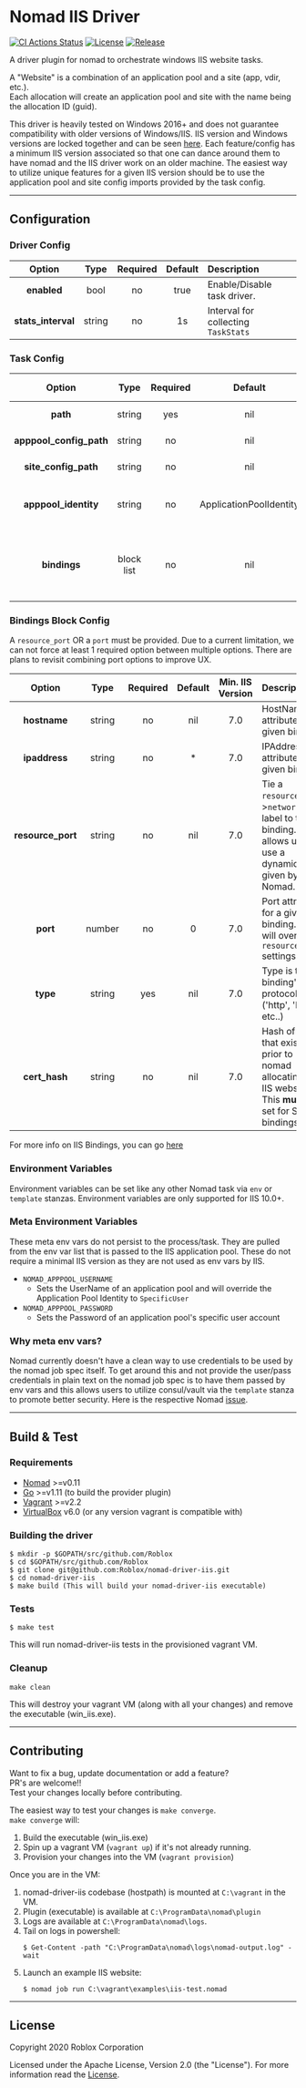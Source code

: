 # Nomad IIS Driver
[![CI Actions Status](https://github.com/Roblox/nomad-driver-iis/workflows/CI/badge.svg)](https://github.com/Roblox/nomad-driver-iis/actions)
[![License](https://img.shields.io/badge/License-Apache%202.0-blue.svg)](https://github.com/Roblox/nomad-driver-iis/blob/master/LICENSE)
[![Release](https://img.shields.io/badge/version-0.1.0-blue)](https://github.com/Roblox/nomad-driver-iis/releases/tag/v0.1.0)

A driver plugin for nomad to orchestrate windows IIS website tasks.

A "Website" is a combination of an application pool and a site (app, vdir, etc.).<br/>
Each allocation will create an application pool and site with the name being the allocation ID (guid).

This driver is heavily tested on Windows 2016+ and does not guarantee compatibility with older versions of Windows/IIS. IIS version and Windows versions are locked together and can be seen [here](https://en.wikipedia.org/wiki/Internet_Information_Services). Each feature/config has a minimum IIS version associated so that one can dance around them to have nomad and the IIS driver work on an older machine. The easiest way to utilize unique features for a given IIS version should be to use the application pool and site config imports provided by the task config.

---
## Configuration
### **Driver Config**

| Option | Type | Required | Default | Description |
| :---: | :---: | :---: | :---: | :--- |
| **enabled** | bool | no | true | Enable/Disable task driver. |
| **stats_interval** | string | no | 1s | Interval for collecting `TaskStats` |

### **Task Config**
| Option | Type | Required | Default | Min. IIS Version | Description |
| :---: | :---: | :---: | :---: | :---: | :--- |
| **path** | string | yes | nil | 6.0 | Path to IIS Compatible website directory. |
| **apppool_config_path** | string | no | nil | 6.0 | Path to App Pool XML Configuration File. |
| **site_config_path** | string | no | nil | 6.0 | Path to Site XML Configuration File. |
| **apppool_identity** | string | no | ApplicationPoolIdentity | 6.0 | Application Pool Identity e.g. ('SpecificUser', 'ApplicationPoolIdentity', etc..) |
| **bindings** | block list | no | nil | 7.0 | This is needed to tie IIS Bindings to Nomad's `resources`->`network` ports to IIS as well as specify IIS Binding specific settings |
### **Bindings Block Config**
A `resource_port` OR a `port` must be provided. Due to a current limitation, we can not force at least 1 required option between multiple options. There are plans to revisit combining port options to improve UX.

| Option | Type | Required | Default | Min. IIS Version | Description |
| :---: | :---: | :---: | :---: | :---: | :--- |
| **hostname** | string | no | nil | 7.0 | HostName attribute for a given binding. |
| **ipaddress** | string | no | * | 7.0 | IPAddress attribute for a given binding. |
| **resource_port** | string | no | nil | 7.0 | Tie a `resources`->`network` port label to the binding. This allows us to use a dynamic port given by Nomad. |
| **port** | number | no | 0 | 7.0 | Port attribute for a given binding. This will overwrite `resource_port` settings. |
| **type** | string | yes | nil | 7.0 | Type is the binding's protocol e.g. ('http', 'https', etc..) |
| **cert_hash** | string | no | nil | 7.0 | Hash of a cert that exists prior to nomad allocating an IIS website. This **must** be set for SSL bindings. |
For more info on IIS Bindings, you can go [here](https://docs.microsoft.com/en-us/iis/configuration/system.applicationhost/sites/site/bindings/binding)

### **Environment Variables**
Environment variables can be set like any other Nomad task via `env` or `template` stanzas. Environment variables are only supported for IIS 10.0+.

### Meta Environment Variables
These meta env vars do not persist to the process/task. They are pulled from the env var list that is passed to the IIS application pool. These do not require a minimal IIS version as they are not used as env vars by IIS.

- `NOMAD_APPPOOL_USERNAME`
  - Sets the UserName of an application pool and will override the Application Pool Identity to `SpecificUser`
- `NOMAD_APPPOOL_PASSWORD`
  - Sets the Password of an application pool's specific user account

### Why meta env vars?
Nomad currently doesn't have a clean way to use credentials to be used by the nomad job spec itself. To get around this and not provide the user/pass credentials in plain text on the nomad job spec is to have them passed by env vars and this allows users to utilize consul/vault via the `template` stanza to promote better security. Here is the respective Nomad [issue](https://github.com/hashicorp/nomad/issues/3854).

---
## Build & Test
### **Requirements**

- [Nomad](https://www.nomadproject.io/downloads.html) >=v0.11
- [Go](https://golang.org/doc/install) >=v1.11 (to build the provider plugin)
- [Vagrant](https://www.vagrantup.com/downloads.html) >=v2.2
- [VirtualBox](https://www.virtualbox.org/) v6.0 (or any version vagrant is compatible with)

### **Building the driver**

````
$ mkdir -p $GOPATH/src/github.com/Roblox
$ cd $GOPATH/src/github.com/Roblox
$ git clone git@github.com:Roblox/nomad-driver-iis.git
$ cd nomad-driver-iis
$ make build (This will build your nomad-driver-iis executable)
````

### **Tests**
````
$ make test
````
This will run nomad-driver-iis tests in the provisioned vagrant VM.

### **Cleanup**
   ````
   make clean
   ````
   This will destroy your vagrant VM (along with all your changes) and remove the executable (win_iis.exe).

---
## Contributing

Want to fix a bug, update documentation or add a feature?<br/>
PR's are welcome!!<br/>
Test your changes locally before contributing.

The easiest way to test your changes is `make converge`.<br/>
`make converge` will:

1) Build the executable (win_iis.exe)<br/>
2) Spin up a vagrant VM (`vagrant up`) if it's not already running.<br/>
3) Provision your changes into the VM (`vagrant provision`)<br/>

Once you are in the VM:

1) nomad-driver-iis codebase (hostpath) is mounted at `C:\vagrant` in the VM.<br/>
2) Plugin (executable) is available at `C:\ProgramData\nomad\plugin`<br/>
3) Logs are available at `C:\ProgramData\nomad\logs`.<br/>
4) Tail on logs in powershell:<br/>
   ````
   $ Get-Content -path "C:\ProgramData\nomad\logs\nomad-output.log" -wait
   ````
5) Launch an example IIS website:
   ````
   $ nomad job run C:\vagrant\examples\iis-test.nomad
   ````

---
## License

Copyright 2020 Roblox Corporation

Licensed under the Apache License, Version 2.0 (the "License"). For more information read the [License](LICENSE).
